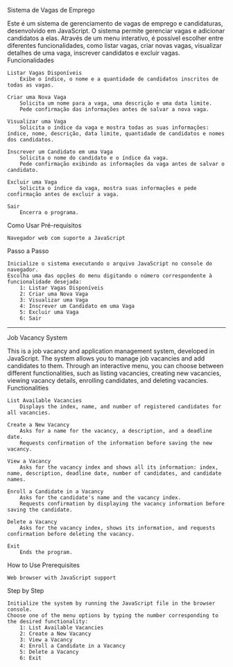 Sistema de Vagas de Emprego

Este é um sistema de gerenciamento de vagas de emprego e candidaturas, desenvolvido em JavaScript. O sistema permite gerenciar vagas e adicionar candidatos a elas. Através de um menu interativo, é possível escolher entre diferentes funcionalidades, como listar vagas, criar novas vagas, visualizar detalhes de uma vaga, inscrever candidatos e excluir vagas.
Funcionalidades

    Listar Vagas Disponíveis
        Exibe o índice, o nome e a quantidade de candidatos inscritos de todas as vagas.

    Criar uma Nova Vaga
        Solicita um nome para a vaga, uma descrição e uma data limite.
        Pede confirmação das informações antes de salvar a nova vaga.

    Visualizar uma Vaga
        Solicita o índice da vaga e mostra todas as suas informações: índice, nome, descrição, data limite, quantidade de candidatos e nomes dos candidatos.

    Inscrever um Candidato em uma Vaga
        Solicita o nome do candidato e o índice da vaga.
        Pede confirmação exibindo as informações da vaga antes de salvar o candidato.

    Excluir uma Vaga
        Solicita o índice da vaga, mostra suas informações e pede confirmação antes de excluir a vaga.

    Sair
        Encerra o programa.

Como Usar
Pré-requisitos

    Navegador web com suporte a JavaScript

Passo a Passo

    Inicialize o sistema executando o arquivo JavaScript no console do navegador.
    Escolha uma das opções do menu digitando o número correspondente à funcionalidade desejada:
        1: Listar Vagas Disponíveis
        2: Criar uma Nova Vaga
        3: Visualizar uma Vaga
        4: Inscrever um Candidato em uma Vaga
        5: Excluir uma Vaga
        6: Sair
        
________________________________________________________________________________________________________________________

Job Vacancy System

This is a job vacancy and application management system, developed in JavaScript. The system allows you to manage job vacancies and add candidates to them. Through an interactive menu, you can choose between different functionalities, such as listing vacancies, creating new vacancies, viewing vacancy details, enrolling candidates, and deleting vacancies.
Functionalities

    List Available Vacancies
        Displays the index, name, and number of registered candidates for all vacancies.

    Create a New Vacancy
        Asks for a name for the vacancy, a description, and a deadline date.
        Requests confirmation of the information before saving the new vacancy.

    View a Vacancy
        Asks for the vacancy index and shows all its information: index, name, description, deadline date, number of candidates, and candidate names.

    Enroll a Candidate in a Vacancy
        Asks for the candidate's name and the vacancy index.
        Requests confirmation by displaying the vacancy information before saving the candidate.

    Delete a Vacancy
        Asks for the vacancy index, shows its information, and requests confirmation before deleting the vacancy.

    Exit
        Ends the program.

How to Use
Prerequisites

    Web browser with JavaScript support

Step by Step

    Initialize the system by running the JavaScript file in the browser console.
    Choose one of the menu options by typing the number corresponding to the desired functionality:
        1: List Available Vacancies
        2: Create a New Vacancy
        3: View a Vacancy
        4: Enroll a Candidate in a Vacancy
        5: Delete a Vacancy
        6: Exit
